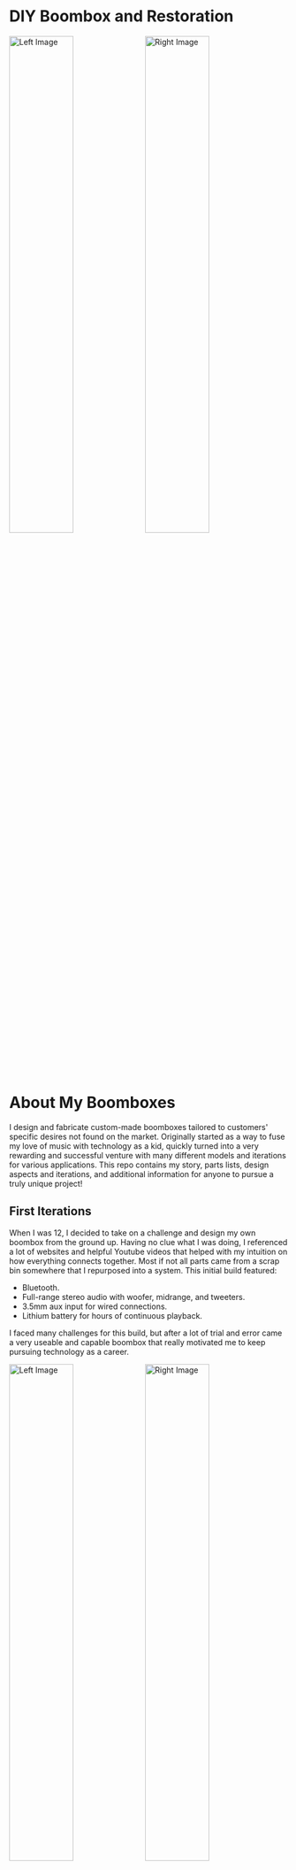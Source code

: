 # DIY Boombox and Restoration
<p align="left">
  <img src="https://github.com/user-attachments/assets/07ce81f6-0558-434d-b621-c038e0b014f7" width="48%" height="48%" alt="Left Image">
  <img src="https://github.com/user-attachments/assets/7c9695bb-d662-4b3c-9da0-18fe17d04cb0" width="48%" height="48%" alt="Right Image">
</p> 

# About My Boomboxes
I design and fabricate custom-made boomboxes tailored to customers' specific desires not found on the market. Originally started as a way to fuse my love of music with technology as a kid, quickly turned into a very rewarding and successful venture with many different models and iterations for various applications. This repo contains my story, parts lists, design aspects and iterations, and additional information for anyone to pursue a truly unique project!

## First Iterations
When I was 12, I decided to take on a challenge and design my own boombox from the ground up. Having no clue what I was doing, I referenced a lot of websites and helpful Youtube videos that helped with my intuition on how everything connects together. Most if not all parts came from a scrap bin somewhere that I repurposed into a system. This initial build featured:
- Bluetooth.
- Full-range stereo audio with woofer, midrange, and tweeters.
- 3.5mm aux input for wired connections.
- Lithium battery for hours of continuous playback.

I faced many challenges for this build, but after a lot of trial and error came a very useable and capable boombox that really motivated me to keep pursuing technology as a career. 

<p align="left">
  <img src="https://github.com/user-attachments/assets/6129a7fc-5046-4f1d-aa31-f4d7af28f7ff" width="48%" height="48%" alt="Left Image">
  <img src="https://github.com/user-attachments/assets/321d13d1-e7a6-4711-b7b8-c8ab406ccc88" width="48%" height="48%" alt="Right Image">
</p> 

## After Development and Experience 
After multiple iterations, commissions started to gain traction from people who wanted a fully custom speaker system with aspects not found on the market. 

# Restoration Of A Previous Build

# Parts List

# Enclosure Construction

# Electronics

# Conclusion
